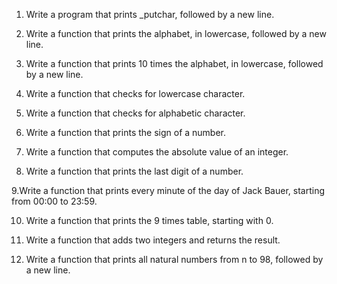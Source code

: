 1. Write a program that prints _putchar, followed by a new line.

2. Write a function that prints the alphabet, in lowercase, followed by a new line.

3. Write a function that prints 10 times the alphabet, in lowercase, followed by a new line.

4. Write a function that checks for lowercase character.

5. Write a function that checks for alphabetic character.

6. Write a function that prints the sign of a number.

7. Write a function that computes the absolute value of an integer.

8. Write a function that prints the last digit of a number.

9.Write a function that prints every minute of the day of Jack Bauer, starting from 00:00 to 23:59.

10. Write a function that prints the 9 times table, starting with 0.

11. Write a function that adds two integers and returns the result.

12. Write a function that prints all natural numbers from n to 98, followed by a new line.
